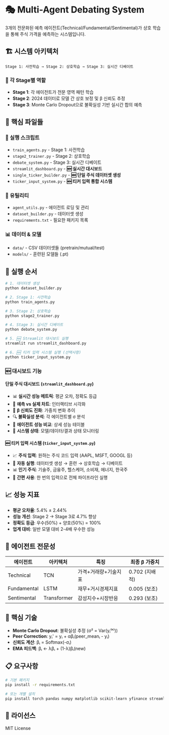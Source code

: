# 🎭 Multi-Agent Debating System

3개의 전문화된 예측 에이전트(Technical/Fundamental/Sentimental)가 상호 학습을 통해 주식 가격을 예측하는 시스템입니다.

## 🏗️ 시스템 아키텍처

```
Stage 1: 사전학습 → Stage 2: 상호학습 → Stage 3: 실시간 디베이트
```

### 🎯 각 Stage별 역할
- **Stage 1**: 각 에이전트가 전문 영역 패턴 학습
- **Stage 2**: 2024 데이터로 모델 간 상호 보정 및 β 신뢰도 추정
- **Stage 3**: Monte Carlo Dropout으로 불확실성 기반 실시간 합의 예측

## 📁 핵심 파일들

### 🚀 실행 스크립트
- `train_agents.py` - Stage 1: 사전학습
- `stage2_trainer.py` - Stage 2: 상호학습  
- `debate_system.py` - Stage 3: 실시간 디베이트
- `streamlit_dashboard.py` - **🆕 실시간 대시보드**
- `single_ticker_builder.py` - **🆕 단일 주식 데이터셋 생성**
- `ticker_input_system.py` - **🆕 티커 입력 통합 시스템**

### 🔧 유틸리티
- `agent_utils.py` - 에이전트 로딩 및 관리
- `dataset_builder.py` - 데이터셋 생성
- `requirements.txt` - 필요한 패키지 목록

### 📊 데이터 & 모델
- `data/` - CSV 데이터셋들 (pretrain/mutual/test)
- `models/` - 훈련된 모델들 (.pt)

## 🚀 실행 순서

```bash
# 1. 데이터셋 생성
python dataset_builder.py

# 2. Stage 1: 사전학습
python train_agents.py

# 3. Stage 2: 상호학습
python stage2_trainer.py

# 4. Stage 3: 실시간 디베이트
python debate_system.py

# 5. 🆕 Streamlit 대시보드 실행
streamlit run streamlit_dashboard.py

# 6. 🆕 티커 입력 시스템 실행 (선택사항)
python ticker_input_system.py
```

### 🆕 대시보드 기능

#### **단일 주식 대시보드** (`streamlit_dashboard.py`)
- 📊 **실시간 성능 메트릭**: 평균 오차, 정확도 등급
- 🎯 **예측 vs 실제 차트**: 인터랙티브 시각화
- 🔄 **β 신뢰도 진화**: 가중치 변화 추이
- 🔍 **불확실성 분석**: 각 에이전트별 σ 분석
- 🎯 **에이전트 성능 비교**: 상세 성능 테이블
- 🔧 **시스템 상태**: 모델/데이터/결과 상태 모니터링

#### **🆕 티커 입력 시스템** (`ticker_input_system.py`)
- 📈 **주식 입력**: 원하는 주식 코드 입력 (AAPL, MSFT, GOOGL 등)
- 🚀 **자동 실행**: 데이터셋 생성 → 훈련 → 상호학습 → 디베이트
- 📊 **인기 주식**: 기술주, 금융주, 헬스케어, 소비재, 에너지, 한국주
- 🎯 **간편 사용**: 한 번의 입력으로 전체 파이프라인 실행

## 📈 성능 지표

- **평균 오차율**: 5.4% ± 2.44%
- **성능 개선**: Stage 2 → Stage 3로 4.7% 향상
- **정확도 등급**: 우수(50%) + 양호(50%) = 100%
- **업계 대비**: 일반 모델 대비 2-4배 우수한 성능

## 🎯 에이전트 전문성

| 에이전트 | 아키텍처 | 특징 | 최종 β 가중치 |
|---------|----------|------|---------------|
| Technical | TCN | 가격+거래량+기술지표 | 0.702 (지배적) |
| Fundamental | LSTM | 재무+거시경제지표 | 0.005 (보조) |
| Sentimental | Transformer | 감성지수+시장반응 | 0.293 (보조) |

## 🔬 핵심 기술

- **Monte Carlo Dropout**: 불확실성 추정 (σ² = Var(yᵢ⁽ᵏ⁾))
- **Peer Correction**: yᵢ' = yᵢ + αβᵢ(peer_meanᵢ - yᵢ)
- **신뢰도 계산**: βᵢ = Softmax(-σᵢ)
- **EMA 피드백**: βᵢ ← λβᵢ + (1-λ)βᵢ(new)

## 📋 요구사항

```bash
# 기본 패키지
pip install -r requirements.txt

# 또는 개별 설치
pip install torch pandas numpy matplotlib scikit-learn yfinance streamlit plotly
```

## 📄 라이선스

MIT License

